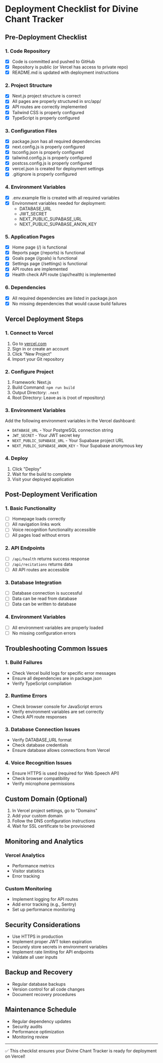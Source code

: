 # Deployment Checklist for Divine Chant Tracker

## Pre-Deployment Checklist

### 1. Code Repository
- [x] Code is committed and pushed to GitHub
- [x] Repository is public (or Vercel has access to private repo)
- [x] README.md is updated with deployment instructions

### 2. Project Structure
- [x] Next.js project structure is correct
- [x] All pages are properly structured in src/app/
- [x] API routes are correctly implemented
- [x] Tailwind CSS is properly configured
- [x] TypeScript is properly configured

### 3. Configuration Files
- [x] package.json has all required dependencies
- [x] next.config.js is properly configured
- [x] tsconfig.json is properly configured
- [x] tailwind.config.js is properly configured
- [x] postcss.config.js is properly configured
- [x] vercel.json is created for deployment settings
- [x] .gitignore is properly configured

### 4. Environment Variables
- [x] .env.example file is created with all required variables
- [x] Environment variables needed for deployment:
  - DATABASE_URL
  - JWT_SECRET
  - NEXT_PUBLIC_SUPABASE_URL
  - NEXT_PUBLIC_SUPABASE_ANON_KEY

### 5. Application Pages
- [x] Home page (/) is functional
- [x] Reports page (/reports) is functional
- [x] Goals page (/goals) is functional
- [x] Settings page (/settings) is functional
- [x] API routes are implemented
- [x] Health check API route (/api/health) is implemented

### 6. Dependencies
- [x] All required dependencies are listed in package.json
- [x] No missing dependencies that would cause build failures

## Vercel Deployment Steps

### 1. Connect to Vercel
1. Go to [vercel.com](https://vercel.com)
2. Sign in or create an account
3. Click "New Project"
4. Import your Git repository

### 2. Configure Project
1. Framework: Next.js
2. Build Command: `npm run build`
3. Output Directory: `.next`
4. Root Directory: Leave as is (root of repository)

### 3. Environment Variables
Add the following environment variables in the Vercel dashboard:
- `DATABASE_URL` - Your PostgreSQL connection string
- `JWT_SECRET` - Your JWT secret key
- `NEXT_PUBLIC_SUPABASE_URL` - Your Supabase project URL
- `NEXT_PUBLIC_SUPABASE_ANON_KEY` - Your Supabase anonymous key

### 4. Deploy
1. Click "Deploy"
2. Wait for the build to complete
3. Visit your deployed application

## Post-Deployment Verification

### 1. Basic Functionality
- [ ] Homepage loads correctly
- [ ] All navigation links work
- [ ] Voice recognition functionality accessible
- [ ] All pages load without errors

### 2. API Endpoints
- [ ] `/api/health` returns success response
- [ ] `/api/recitations` returns data
- [ ] All API routes are accessible

### 3. Database Integration
- [ ] Database connection is successful
- [ ] Data can be read from database
- [ ] Data can be written to database

### 4. Environment Variables
- [ ] All environment variables are properly loaded
- [ ] No missing configuration errors

## Troubleshooting Common Issues

### 1. Build Failures
- Check Vercel build logs for specific error messages
- Ensure all dependencies are in package.json
- Verify TypeScript compilation

### 2. Runtime Errors
- Check browser console for JavaScript errors
- Verify environment variables are set correctly
- Check API route responses

### 3. Database Connection Issues
- Verify DATABASE_URL format
- Check database credentials
- Ensure database allows connections from Vercel

### 4. Voice Recognition Issues
- Ensure HTTPS is used (required for Web Speech API)
- Check browser compatibility
- Verify microphone permissions

## Custom Domain (Optional)

1. In Vercel project settings, go to "Domains"
2. Add your custom domain
3. Follow the DNS configuration instructions
4. Wait for SSL certificate to be provisioned

## Monitoring and Analytics

### Vercel Analytics
- Performance metrics
- Visitor statistics
- Error tracking

### Custom Monitoring
- Implement logging for API routes
- Add error tracking (e.g., Sentry)
- Set up performance monitoring

## Security Considerations

- Use HTTPS in production
- Implement proper JWT token expiration
- Securely store secrets in environment variables
- Implement rate limiting for API endpoints
- Validate all user inputs

## Backup and Recovery

- Regular database backups
- Version control for all code changes
- Document recovery procedures

## Maintenance Schedule

- Regular dependency updates
- Security audits
- Performance optimization
- Monitoring review

---

✅ This checklist ensures your Divine Chant Tracker is ready for deployment on Vercel!